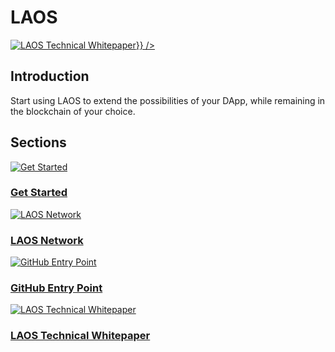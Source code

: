 # LAOS

<a href="https://github.com/freeverseio/laos">
<img
  src="/img/introduction_header.avif"
  alt="LAOS Technical Whitepaper"
  style={{
    width: '100%',
    height: '250px',
    objectFit: 'cover',
    objectPosition: 'center',
    borderRadius: '8px',
    display: 'block',

}}
/>

</a>

## Introduction

Start using LAOS to extend the possibilities of your DApp, while remaining in the blockchain of your choice.

## Sections

<div
  style={{
    display: 'grid',
    gridTemplateColumns: 'repeat(2, 1fr)',
    gap: '1.5rem',
  }}
>
  <div style={{ textAlign: 'center' }}>
    <a href="/learn/bridgeless-minting/introduction">
      <img
        src="/img/laos_ball.avif"
        alt="Get Started"
        style={{
          maxWidth: '100%',
          borderRadius: '8px',
        }}
      />
    </a>
    <h3>
      <a href="/learn/bridgeless-minting/introduction">Get Started</a>
    </h3>
  </div>

  <div style={{ textAlign: 'center' }}>
    <a href="https://laosnetwork.io/">
      <img
        src="/img/laos_token.avif"
        alt="LAOS Network"
        style={{
          maxWidth: '100%',
          borderRadius: '8px',
        }}
      />
    </a>
    <h3>
    <a href="https://laosnetwork.io/">LAOS Network</a>
    </h3>
  </div>

  <div style={{ textAlign: 'center' }}>
    <a href="https://github.com/freeverseio/laos">
      <img
        src="/img/laos_github.avif"
        alt="GitHub Entry Point"
        style={{
          maxWidth: '100%',
          borderRadius: '8px',
        }}
      />
    </a>
    <h3>
      <a href="https://github.com/freeverseio/laos">GitHub Entry Point</a>
    </h3>
  </div>

  <div style={{ textAlign: 'center' }}>
    <a href="https://github.com/freeverseio/laos-whitepaper/blob/main/laos.pdf">
      <img
        src="/img/laos_tokenomics.avif"
        alt="LAOS Technical Whitepaper"
        style={{
          maxWidth: '100%',
          borderRadius: '8px',
        }}
      />
    </a>
    <h3>
      <a href="https://github.com/freeverseio/laos-whitepaper/blob/main/laos.pdf">LAOS Technical Whitepaper</a>
    </h3>
  </div>
</div>
